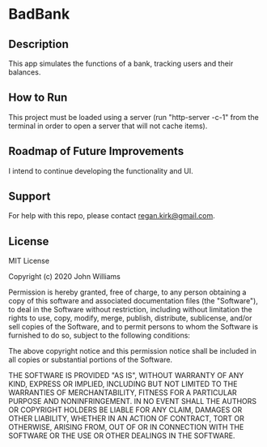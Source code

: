 # BadBank
 
<h2>Description</h2>

This app simulates the functions of a bank, tracking users and their balances.

<h2>How to Run</h2>

This project must be loaded using a server (run "http-server -c-1" from the terminal in order to open a server that will not cache items).

<h2>Roadmap of Future Improvements</h2>

I intend to continue developing the functionality and UI.

<h2>Support</h2>

For help with this repo, please contact regan.kirk@gmail.com.

<h2>License</h2>

MIT License

Copyright (c) 2020 John Williams

Permission is hereby granted, free of charge, to any person obtaining a copy
of this software and associated documentation files (the "Software"), to deal
in the Software without restriction, including without limitation the rights
to use, copy, modify, merge, publish, distribute, sublicense, and/or sell
copies of the Software, and to permit persons to whom the Software is
furnished to do so, subject to the following conditions:

The above copyright notice and this permission notice shall be included in all
copies or substantial portions of the Software.

THE SOFTWARE IS PROVIDED "AS IS", WITHOUT WARRANTY OF ANY KIND, EXPRESS OR
IMPLIED, INCLUDING BUT NOT LIMITED TO THE WARRANTIES OF MERCHANTABILITY,
FITNESS FOR A PARTICULAR PURPOSE AND NONINFRINGEMENT. IN NO EVENT SHALL THE
AUTHORS OR COPYRIGHT HOLDERS BE LIABLE FOR ANY CLAIM, DAMAGES OR OTHER
LIABILITY, WHETHER IN AN ACTION OF CONTRACT, TORT OR OTHERWISE, ARISING FROM,
OUT OF OR IN CONNECTION WITH THE SOFTWARE OR THE USE OR OTHER DEALINGS IN THE
SOFTWARE.
